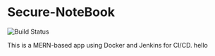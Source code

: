 # Secure-NoteBook

![Build Status](https://05c3-125-16-189-245.ngrok-free.app/buildStatus/icon?job=MERN-Docker)

This is a MERN-based app using Docker and Jenkins for CI/CD.
hello
